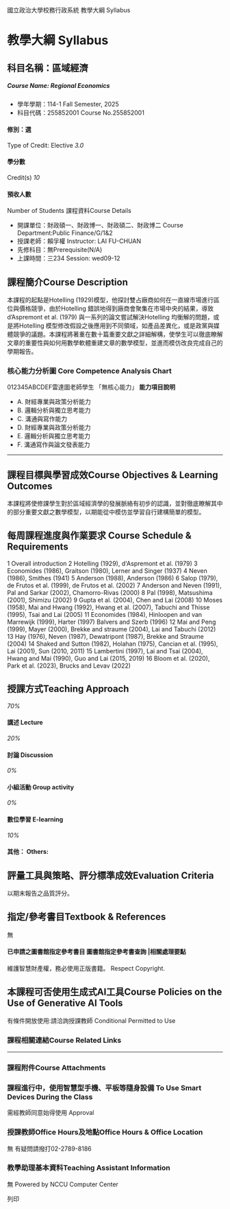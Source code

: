 國立政治大學校務行政系統 教學大綱 Syllabus
# 教學大綱 Syllabus
##  科目名稱：區域經濟 
#####  Course Name: Regional Economics
  * 學年學期：114-1 Fall Semester, 2025 
  * 科目代碼：255852001 Course No.255852001


#### 修別：選
Type of Credit: Elective 
_3.0_
#### 學分數
Credit(s)
_10_
#### 預收人數
Number of Students
課程資料Course Details
  * 開課單位：財政碩一、財政博一、財政碩二、財政博二 Course Department:Public Finance/G/1&2 
  * 授課老師：賴孚權 Instructor: LAI FU-CHUAN 
  * 先修科目：無Prerequisite(N/A)
  * 上課時間：三234 Session: wed09-12


##  課程簡介Course Description
本課程的起點是Hotelling (1929)模型，他探討雙占廠商如何在一直線市場進行區位與價格競爭，由於Hotelling 錯誤地得到廠商會聚集在市場中央的結果，導致d’Aspremont et al. (1979) 與一系列的論文嘗試解決Hotelling 均衡解的問題，或是將Hotelling 模型修改假設之後應用到不同領域，如產品差異化，或是政黨與媒體競爭的議題。本課程將著重在數十篇重要文獻之詳細解構，使學生可以徹底瞭解文章的重要性與如何用數學軟體重建文章的數學模型，並進而模仿改良完成自己的學期報告。
###  核心能力分析圖 Core Competence Analysis Chart
012345ABCDEF雷達圖老師學生
「無核心能力」 
**能力項目說明**
  * A. 財經專業與政策分析能力
  * B. 邏輯分析與獨立思考能力
  * C. 溝通與寫作能力
  * D. 財經專業與政策分析能力
  * E. 邏輯分析與獨立思考能力
  * F. 溝通寫作與論文發表能力


* * *
##  課程目標與學習成效Course Objectives & Learning Outcomes 
本課程將使修課學生對於區域經濟學的發展脈絡有初步的認識，並對徹底瞭解其中的部分重要文獻之數學模型，以期能從中模仿並學習自行建構簡單的模型。
##  每周課程進度與作業要求 Course Schedule & Requirements
1 Overall introduction
2 Hotelling (1929), d'Aspremont et al. (1979)
3 Economides (1986), Graitson (1980), Lerner and Singer (1937)
4 Neven (1986), Smithes (1941)
5 Anderson (1988), Anderson (1986)
6 Salop (1979), de Frutos et al. (1999), de Frutos et al. (2002)
7 Anderson and Neven (1991), Pal and Sarkar (2002), Chamorro-Rivas (2000)
8 Pal (1998), Matsushima (2001), Shimizu (2002)
9 Gupta et al. (2004), Chen and Lai (2008)
10 Moses (1958), Mai and Hwang (1992), Hwang et al. (2007), Tabuchi and Thisse (1995), Tsai and Lai (2005)
11 Economides (1984), Hinloopen and van Marrewijk (1999), Harter (1997) Balvers and Szerb (1996)
12 Mai and Peng (1999), Mayer (2000), Brekke and straume (2004), Lai and Tabuchi (2012)
13 Hay (1976), Neven (1987), Dewatripont (1987), Brekke and Straume (2004)
14 Shaked and Sutton (1982), Holahan (1975), Cancian et al. (1995), Lai (2001), Sun (2010, 2011)
15 Lambertini (1997), Lai and Tsai (2004), Hwang and Mai (1990), Guo and Lai (2015, 2019)
16 Bloom et al. (2020), Park et al. (2023), Brucks and Levav (2022)
##  授課方式Teaching Approach
_70%_
####  講述 Lecture
_20%_
####  討論 Discussion
_0%_
####  小組活動 Group activity
_0%_
####  數位學習 E-learning
_10%_
####  其他： Others:
##  評量工具與策略、評分標準成效Evaluation Criteria
以期末報告之品質評分。
##  指定/參考書目Textbook & References
無
####  已申請之圖書館指定參考書目  圖書館指定參考書查詢 |相關處理要點
維護智慧財產權，務必使用正版書籍。 Respect Copyright.
##  本課程可否使用生成式AI工具Course Policies on the Use of Generative AI Tools
有條件開放使用:請洽詢授課教師 Conditional Permitted to Use 
###  課程相關連結Course Related Links
* * *
###  課程附件Course Attachments
###  課程進行中，使用智慧型手機、平板等隨身設備 To Use Smart Devices During the Class
需經教師同意始得使用  Approval
###  授課教師Office Hours及地點Office Hours & Office Location
無
有疑問請撥打02-2789-8186
###  教學助理基本資料Teaching Assistant Information
無
Powered by NCCU Computer Center
  
列印
